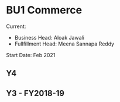 # BU1 Commerce

Current: 
- Business Head: Aloak Jawali
- Fullfillment Head: Meena Sannapa Reddy

Start Date: Feb 2021


## Y4 


## Y3 - FY2018-19
